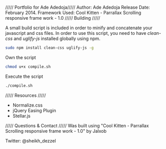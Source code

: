 /////  Portfolio for Ade Adedoja/////
Author: Ade Adedoja
Release Date: February 2014.
Framework Used: Cool Kitten - Parrallax Scrolling responsive frame work - 1.0
///// Building /////

A small build script is included in order to minify and concatenate your javascript and css files. In order to use this script, you need to have *clean-css* and *uglify-js* installed globally using npm.

``` bash
sudo npm install clean-css uglify-js -g
```

Own the script

``` bash
chmod u+x compile.sh
```

Execute the script

``` bash
./compile.sh
```

///// Resources /////
- Normalize.css
- jQuery Easing Plugin
- Stellar.js

///// Questions & Contact /////
Was built using "Cool Kitten - Parrallax Scrolling responsive frame work - 1.0" by Jalxob

Twitter: @sheikh_dezzel

